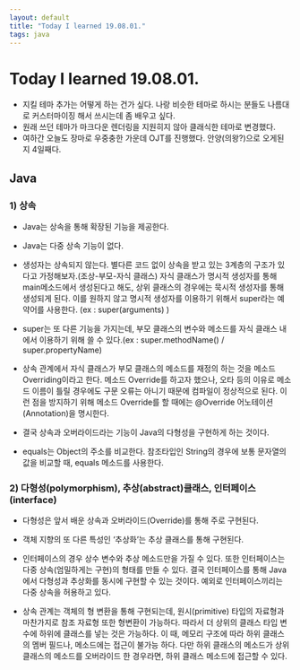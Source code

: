 ```yaml
---
layout: default
title: "Today I learned 19.08.01."
tags: java
---
```


# Today I learned 19.08.01.
- 지킬 테마 추가는 어떻게 하는 건가 싶다. 나랑 비슷한 테마로 하시는 분들도 나름대로 커스터마이징 해서 쓰시는데 좀 배우고 싶다.
- 원래 쓰던 테마가 마크다운 렌더링을 지원히지 않아 클래식한 테마로 변경했다.
- 여하간 오늘도 장마로 우중충한 가운데 OJT를 진행했다. 안양(의왕?)으로 오게된 지 4일째다.

## Java
### 1) 상속

- Java는 상속을 통해 확장된 기능을 제공한다.
- Java는 다중 상속 기능이 없다. 
- 생성자는 상속되지 않는다. 별다른 코드 없이 상속을 받고 있는 3계층의 구조가 있다고 가정해보자.(조상-부모-자식 클래스) 자식 클래스가 명시적 생성자를 통해 main메소드에서 생성된다고 해도, 상위 클래스의 경우에는 묵시적 생성자를 통해 생성되게 된다. 이를 원하지 않고 명시적 생성자를 이용하기 위해서 super라는 예약어를 사용한다. (ex : super(arguments) )

- super는 또 다른 기능을 가지는데, 부모 클래스의 변수와 메소드를 자식 클래스 내에서 이용하기 위해 쓸 수 있다.(ex : super.methodName() / super.propertyName)

- 상속 관계에서 자식 클래스가 부모 클래스의 메소드를 재정의 하는 것을 메소드 Overriding이라고 한다. 메소드 Override를 하고자 했으나, 오타 등의 이유로 메소드 이름이 틀릴 경우에도 구문 오류는 아니기 때문에 컴파일이 정상적으로 된다. 이런 점을 방지하기 위해 메소드 Override를 할 때에는 @Override 어노테이션(Annotation)을 명시한다.

- 결국 상속과 오버라이드라는 기능이 Java의 다형성을 구현하게 하는 것이다.

- equals는 Object의 주소를 비교한다. 참조타입인 String의 경우에 보통 문자열의 값을 비교할 때, equals 메소드를 사용한다.



### 2) 다형성(polymorphism), 추상(abstract)클래스, 인터페이스(interface)

- 다형성은 앞서 배운 상속과 오버라이드(Override)를 통해 주로 구현된다. 

- 객체 지향의 또 다른 특성인 ‘추상화’는 추상 클래스를 통해 구현된다. 

- 인터페이스의 경우 상수 변수와 추상 메소드만을 가질 수 있다. 또한 인터페이스는 다중 상속(엄밀하게는 구현)의 형태를 만들 수 있다. 결국 인터페이스를 통해 Java에서 다형성과 추상화를 동시에 구현할 수 있는 것이다. 예외로 인터페이스끼리는 다중 상속을 허용하고 있다.

- 상속 관계는 객체의 형 변환을 통해 구현되는데, 원시(primitive) 타입의 자료형과 마찬가지로 참조 자료형 또한 형변환이 가능하다. 따라서 더 상위의 클래스 타입 변수에 하위에 클래스를 넣는 것은 가능하다. 이 때, 메모리 구조에 따라 하위 클래스의 멤버 필드나, 메소드에는 접근이 불가능 하다. 다만 하위 클래스의 메소드가 상위 클래스의 메소드를 오버라이드 한 경우라면, 하위 클래스 메소드에 접근할 수 있다.

